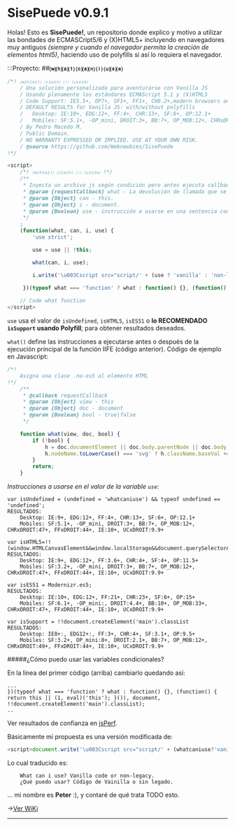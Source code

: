 # SisePuede v0.9.1
Holas! Esto es **SisePuede!**, un repositorio donde explico y motivo a utilizar las bondades de ECMASCript5/6 y (X)HTML5+ incluyendo en navegadores muy antiguos *(siempre y cuando el navegador permita la creación de elementos html5)*, haciendo uso de polyfills si así lo requiera el navegador.

:::Proyecto: 
##<a name="#whatcaniuse"></a>**⒲⒣⒜⒯ ⒞⒜⒩ ⒤ ⒰⒮⒠**

```js
/*! ⒲⒣⒜⒯ ⒞⒜⒩ ⒤ ⒰⒮⒠
	/ Una solución personalizada para aventurarse con Vanilla JS
	/ Usando plenamente los estándares ECMAScript 5.1 y (X)HTML5
	/ Code Support: IE5.5+, OP7+, SF1+, FF1+, CH0.2+,modern browsers and all mobiles. 
	/ DEFAULT RESULTS for Vanilla JS: with/without polyfills
	/	Desktop: IE:10+, EDG:12+, FF:4+, CHR:13+, SF:6+, OP:12.1+  
	/   Mobiles: SF:5.1+, -OP_mini, DROIT:3+, BB:7+, OP_MOB:12+, CHRxDROIT:47+, FFxDROIT:44+, IE:10+, UCxDROIT:9.9+
	/ By Pedro Macedo M.
	/ Public Domain.
	/ NO WARRANTY EXPRESSED OR IMPLIED. USE AT YOUR OWN RISK.
	/ @source https://github.com/Webnewbies/SisePuede
!*/
```

```js
<script>
	/*! ⒲⒣⒜⒯ ⒞⒜⒩ ⒤ ⒰⒮⒠ !*/
    /**
     * Inyecta un archivo js según condición pero antes ejecuta callback.
     * @param {requestCallback} what - La devolución de llamada que se encarga de la respuesta.
     * @param {Object} can - this.
     * @param {Object} i - document.
     * @param {Boolean} use - instrucción a usarse en una sentencia condicional .
     */
    ;
    (function(what, can, i, use) {
        'use strict';

        use = use || !this;

        what(can, i, use);

        i.write('\u003Cscript src="script/' + (use ? 'vanilla' : 'non-legacy') + '.js">\u003C/script>');

     })(typeof what === 'function' ? what : function() {}, (function() { return this || (1, eval)('this'); }()), document);
    
    // Code what function
</script>
```

`use` usa el valor de `isUndefined`, `isHTML5`, `isES51` o **lo RECOMENDADO `isSupport` usando Polyfill**;  para obtener resultados deseados.

`what()` define las instrucciones a ejecutarse antes o después de la ejecución principal de la función IIFE (código anterior). Código de ejemplo en Javascript:

```js
/*!
	Asigna una clase .no-es5 al elemento HTML
!*/
    /**
     * @callback requestCallback
     * @param {Object} view - this
     * @param {Object} doc - document
     * @param {Boolean} bool - true|false
     */

    function what(view, doc, bool) {
        if (!bool) {
            h = doc.documentElement || doc.body.parentNode || doc.body,
            h.nodeName.toLowerCase() === 'svg' ? h.className.baseVal += ' no-es5' : h.className += ' no-es5';
        }
        return;
    }
```


<em>Instrucciones a usarse en el valor de la variable `use`:</em>

	var isUndefined = (undefined = 'whatcaniuse') && typeof undefined == 'undefined';
	RESULTADOS:
		Desktop: IE:9+, EDG:12+, FF:4+, CHR:13+, SF:6+, OP:12.1+  
	    Mobiles: SF:5.1+, -OP_mini, DROIT:3+, BB:7+, OP_MOB:12+, CHRxDROIT:47+, FFxDROIT:44+, IE:10+, UCxDROIT:9.9+
	    
	var isHTML5=!!(window.HTMLCanvasElement&&window.localStorage&&document.querySelectorAll)
	RESULTADOS:
		Desktop: IE:9+, EDG:12+, FF:3.6+, CHR:4+, SF:4+, OP:11.5+  
	    Mobiles: SF:3.2+, -OP_mini, DROIT:3+, BB:7+, OP_MOB:12+, CHRxDROIT:47+, FFxDROIT:44+, IE:10+, UCxDROIT:9.9+
	    
	var isES51 = Modernizr.es5;
	RESULTADOS:
		Desktop: IE:10+, EDG:12+, FF:21+, CHR:23+, SF:6+, OP:15+
	    Mobiles: SF:6.1+, -OP_mini:, DROIT:4.4+, BB:10+, OP_MOB:33+, CHRxDROIT:47+, FFxDROIT:44+, IE:10+, UCxDROIT:9.9+
	    
	var isSupport = !!document.createElement('main').classList
	RESULTADOS:
		Desktop: IE8+:, EDG12+:, FF:3+, CHR:4+, SF:3.1+, OP:9.5+
	    Mobiles: SF:3.2+, OP_mini:8+, DROIT:2.1+, BB:7+, OP_MOB:12+, CHRxDROIT:49+, FFxDROIT:44+, IE:10+, UCxDROIT:9.9+
	   
#####¿Cómo puedo usar las variables condicionales?

En la línea del primer código (arriba) cambiarlo quedando así:

	...
	})(typeof what === 'function' ? what : function() {}, (function() { return this || (1, eval)('this'); }()), document, !!document.createElement('main').classList);
	..

Ver resultados de confianza en [jsPerf](http://jsperf.com/what-can-i-do).

Básicamente mi propuesta es una versión modificada de: 

```js
<script>document.write('\u003Cscript src="script/' + (whatcaniuse?'vanilla':'non-legacy') + '.js">\u003C/script>')</script>
```

Lo cual traducido es:

		What can i use? Vanilla code or non-legacy.
		¿Qué puedo usar? Código de Vainilla o sin legado.    		

... mi nombre es **Peter** :), y contaré de qué trata TODO esto.

->[Ver WiKi](https://github.com/Webnewbies/SisePuede/wiki)

****